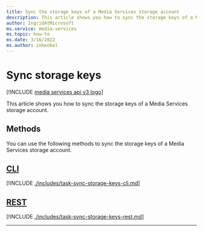 ```yaml
---
title: Sync the storage keys of a Media Services storage account
description: This article shows you how to sync the storage keys of a Media Services storage account.
author: IngridAtMicrosoft
ms.service: media-services
ms.topic: how-to
ms.date: 3/16/2022
ms.author: inhenkel
---
```


# Sync storage keys

[!INCLUDE [media services api v3 logo](./includes/v3-hr.md)]

This article shows you how to sync the storage keys of a Media Services storage account.

## Methods

You can use the following methods to sync the storage keys of a Media Services storage account.

## [CLI](#tab/cli/)

[!INCLUDE [./includes/task-sync-storage-keys-cli.md](./includes/task-sync-storage-keys-cli.md)]

## [REST](#tab/rest/)

[!INCLUDE [./includes/task-sync-storage-keys-rest.md](./includes/task-sync-storage-keys-rest.md)]

---
